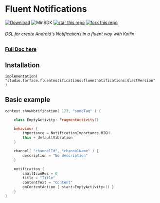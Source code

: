 # Fluent Notifications

[![Download](https://api.bintray.com/packages/4face/FluentNotifications/studio.forface.fluentnotifications/images/download.svg)](https://bintray.com/4face/FluentNotifications/studio.forface.fluentnotifications/_latestVersion)  ![MinSDK](https://img.shields.io/badge/MinSDK-16-%23f44336.svg)  [![star this repo](http://githubbadges.com/star.svg?user=4face-studi0&repo=FluentNotifications&style=flat&color=fff&background=4caf50)](https://github.com/4face-studi0/FluentNotifications)
[![fork this repo](http://githubbadges.com/fork.svg?user=4face-studi0&repo=FluentNotifications&style=flat&color=fff&background=4caf50)](https://github.com/4face-studi0/FluentNotifications/fork)

###### DSL for create Android's Notifications in a fluent way with Kotlin

### [Full Doc here](https://4face-studi0.github.io/FluentNotifications/fluentnotifications/)

## Installation

`implementation( "studio.forface.fluentnotifications:fluentnotifications:$lastVersion" )`

## Basic example

```kotlin
context.showNotification( 123, "someTag" ) {

    class EmptyActivity: FragmentActivity()

    behaviour {
        importance = NotificationImportance.HIGH
        this + defaultVibration
    }

    channel( "channelId", "channelName" ) {
        description = "No description"
    }

    notification {
        smallIconRes = 0
        title = "Title"
        contentText = "Content"
        onContentAction { start<EmptyActivity>() }
    }
}
```
